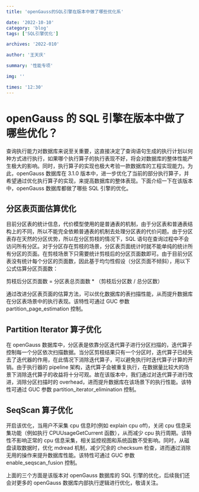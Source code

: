 ```yaml
---
title: 'openGauss的SQL引擎在版本中做了哪些优化系'

date: '2022-10-10'
category: 'blog'
tags: ['SQL引擎优化']

archives: '2022-010'

author: '王天庆'

summary: '性能专项'

img: ''

times: '12:30'
---
```


# openGauss 的 SQL 引擎在版本中做了哪些优化？<a name="ZH-CN_TOPIC_0000001245135457"></a>

查询执行能力对数据库来说至关重要，这直接决定了查询语句生成的执行计划以何种方式进行执行，如果哪个执行算子的执行表现不好，将会对数据库的整体性能产生极大的影响。同时，执行算子的实现也极大考验一款数据库的工程实现能力。为此，openGauss 数据库在 3.1.0 版本中，进一步优化了当前的部分执行算子，并希望通过优化执行算子的实现，来提高数据库的整体表现。下面介绍一下在该版本中，openGauss 数据库都做了哪些 SQL 引擎的优化。

## **分区表页面估算优化**<a name="section16571114720111"></a>

目前分区表的统计信息，代价模型使用的是普通表的机制，由于分区表和普通表结构上的不同，所以不能完全依赖普通表的机制去处理分区表的代价问题。由于分区表存在天然的分区优势，所以在分区剪枝的情况下，SQL 语句在查询过程中不会访问所有分区。对于分区存在剪枝的场景，分区表页面统计时就不能单纯的统计所有分区的页面。在剪枝场景下只需要统计剪枝后的分区页面数即可。由于目前分区表没有统计每个分区的页面数，因此基于均匀性假设（分区页面不倾斜），用以下公式估算分区页面数：

剪枝后分区页面数 = 分区表总页面数 \* （剪枝后分区数 / 总分区数）

通过改进分区表页面的估算方法，可以优化数据库的表扫描性能，从而提升数据库在分区表场景中的执行表现。该特性可通过 GUC 参数 partition_page_estimation 控制。

## **Partition Iterator 算子优化**<a name="section133492054913"></a>

在 openGauss 数据库中，分区表是依靠分区迭代算子进行分区扫描的，迭代算子控制每一个分区依次扫描数据。当分区剪枝结果只有一个分区时，迭代算子已经失去了迭代器的作用，在此情况下消除迭代算子，可以避免执行时迭代算子计算的开销。由于执行器的 pipeline 架构，迭代算子会被重复执行，在数据量比较大的场景下消除迭代算子的收益将十分可观。故在该版本中，我们通过对迭代算子进行改进，消除分区扫描时的 overhead，进而提升数据库在该场景下的执行性能。该特性可通过 GUC 参数 partition_iterator_elimination 控制。

## **SeqScan 算子优化**<a name="section58191639216"></a>

开启该优化，当用户不采集 cpu 信息时\(例如 explain cpu off\)，关闭 cpu 信息采集功能（例如执行 CPUUsageGetCurrent 函数），从而减少 cpu 执行周期。该特性不影响正常的 cpu 信息采集，相关监控视图和系统函数不受影响。同时，从磁盘读取数据时，优化 mdread 机制，减少冗余的 checksum 检查，进而通过消除无用的操作来提升数据库性能。该特性可通过 GUC 参数 enable_seqscan_fusion 控制。

上面的三个方面是该版本对 openGauss 数据库的 SQL 引擎的优化，后续我们还会对更多的 openGauss 数据库内部执行逻辑进行优化，敬请关注。
